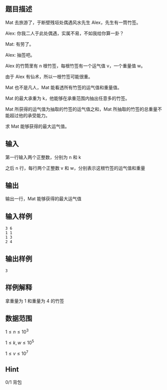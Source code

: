 ## 题目描述

Mat 去旅游了，于断壁残垣处偶遇风水先生 Alex，先生有一筒竹签。

Alex: 你我二人于此处偶遇，实属不易，不如我给你算一卦？

Mat: 有劳了。

Alex: 抽签吧。

Alex 的竹筒里有 n 根竹签，每根竹签有一个运气值 v，一个重量值 w。

由于 Alex 有仙术，所以一根竹签可能很重。

Mat 也不是凡人，Mat 能看透所有竹签的运气值和重量值。

Mat 的最大承重为 k，他能够在承重范围内抽出任意多的竹签。

Mat 所获得的运气值为抽取的竹签的运气值之和，Mat 所抽取的竹签的总重量不能超过他的承受能力。

求 Mat 能够获得的最大运气值。

## 输入

第一行输入两个正整数，分别为 n 和 k

之后 n 行，每行两个正整数 v 和 w，分别表示这根竹签的运气值和重量

## 输出

输出一行，Mat 能够获得的最大运气值

## 输入样例

    3 6
    1 1
    1 3
    2 4

## 输出样例

    3

## 样例解释

拿重量为 1 和重量为 4 的竹签

## 数据范围

$1\leq n \leq 10^3$

$1\leq k,w \leq 10^5$

$1\leq v \leq 10^7$

## Hint

0/1 背包
